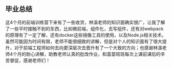## 毕业总结 

​      这4个月的前端训练营下来有了一些收货，林溪老师的知识面确实很广，让我了解了一些平时接触不到的东西，比如微前端，组件化，去写组件，还有对webpack的原理有了一定了解，还有docker这些镜像工具的使用，以及Node.js相关技术。虽然可能因为时间有限，老师不能很细致的讲解，但是对个人的知识面有了很大提升，对于前端工程师如何去向更深层次去晋升有了一个大致的方向；也感谢林溪老师4个月的耐心讲解，助教老师认真的批改作业，和苗苗班班每次上课前课后的辛苦督促，感谢老师们！

